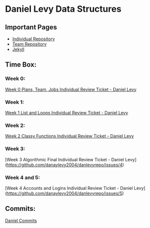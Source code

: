 # Daniel Levy Data Structures #

## Important Pages ##
* [Individual Repository](https://github.com/danaylevy2004/danlevyrepo)
* [Team Repository](https://github.com/danaylevy2004/danlevyrepo)
* [Jekyll](https://danaylevy2004.github.io/danlevyrepo/)

## Time Box: ##
### Week 0: ###
[Week 0 Plans, Team, Jobs Individual Review Ticket - Daniel Levy](https://github.com/danaylevy2004/danlevyrepo/issues/1)

### Week 1: ###
[Week 1 List and Loops Individual Review Ticket - Daniel Levy](https://github.com/danaylevy2004/danlevyrepo/issues/2)

### Week 2: ###
[Week 2 Classy Functions Individual Review Ticket - Daniel Levy](https://github.com/danaylevy2004/danlevyrepo/issues/3)

### Week 3: ###
[Week 3 Algorithmic Final Individual Review Ticket - Daniel Levy]
(https://github.com/danaylevy2004/danlevyrepo/issues/4)

### Week 4 and 5: ###
[Week 4 Accounts and Logins Individual Review Ticket - Daniel Levy]
(https://github.com/danaylevy2004/danlevyrepo/issues/5)

## Commits: ##
[Daniel Commits](https://github.com/danaylevy2004/danlevyrepo/graphs/contributors)
